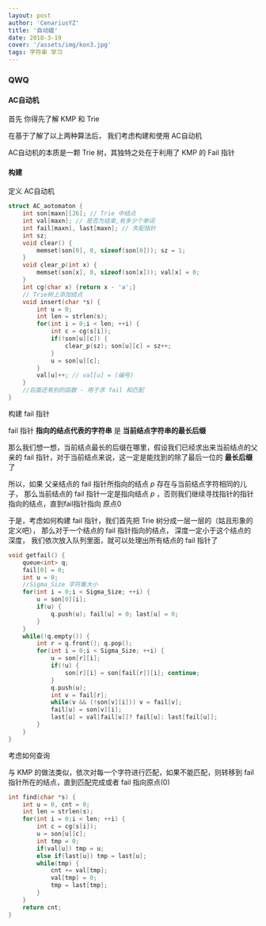 ```yaml
---
layout: post
author: 'CenariusYZ'
title: '自动姬'
date: 2018-3-19
cover: '/assets/img/kon3.jpg'
tags: 字符串 学习
---
```


### QWQ

#### AC自动机

首先 你得先了解 KMP 和 Trie

在基于了解了以上两种算法后， 我们考虑构建和使用 AC自动机

AC自动机的本质是一颗 Trie 树，其独特之处在于利用了 KMP 的 Fail 指针

#### 构建

定义 AC自动机
```cpp
struct AC_aotomaton {
    int son[maxn][26]; // Trie 中结点
    int val[maxn]; // 是否为结束,有多少个单词
    int fail[maxn], last[maxn]; // 失配指针
    int sz;
    void clear() {
        memset(son[0], 0, sizeof(son[0])); sz = 1;
    }
    void clear_p(int x) {
        memset(son[x], 0, sizeof(son[x])); val[x] = 0;
    }
    int cg(char x) {return x - 'a';}
    // Trie树上添加结点
    void insert(char *s) {
        int u = 0;
        int len = strlen(s);
        for(int i = 0;i < len; ++i) {
            int c = cg(s[i]);
            if(!son[u][c]) {
                clear_p(sz); son[u][c] = sz++;
            }
            u = son[u][c];
        }
        val[u]++; // val[u] = (编号) 
    }
    //后面还有别的函数 - 用于求 fail 和匹配
}
```

构建 fail 指针

fail 指针 **指向的结点代表的字符串** 是 **当前结点字符串的最长后缀**

那么我们想一想，当前结点最长的后缀在哪里，假设我们已经求出来当前结点的父亲的 fail 指针，对于当前结点来说，这一定是能找到的除了最后一位的 **最长后缀** 了

所以，如果 父亲结点的 fail 指针所指向的结点 $p$ 存在与当前结点字符相同的儿子，
那么当前结点的 fail 指针一定是指向结点 $p$ ，否则我们继续寻找指针的指针指向的结点，直到fail指针指向 原点0

于是，考虑如何构建 fail 指针，我们首先把 Trie 树分成一层一层的（姑且形象的定义吧）， 那么对于一个结点的 fail 指针指向的结点， 深度一定小于这个结点的深度，
我们依次放入队列里面，就可以处理出所有结点的 fail 指针了
```cpp
void getfail() {
    queue<int> q;
    fail[0] = 0;
    int u = 0;
    //Sigma_Size 字符集大小
    for(int i = 0;i < Sigma_Size; ++i) {
        u = son[0][i];
        if(u) {
            q.push(u); fail[u] = 0; last[u] = 0;
        }
    }
    while(!q.empty()) {
        int r = q.front(); q.pop();
        for(int i = 0;i < Sigma_Size; ++i) {
            u = son[r][i];
            if(!u) {
                son[r][i] = son[fail[r]][i]; continue;
            }
            q.push(u);
            int v = fail[r];
            while(v && (!son[v][i])) v = fail[v];
            fail[u] = son[v][i];
            last[u] = val[fail[u]]? fail[u]: last[fail[u]];
        }
    }
}
```

考虑如何查询

与 KMP 的做法类似，依次对每一个字符进行匹配，如果不能匹配，则转移到 fail 指针所在的结点，直到匹配完成或者 fail 指向原点(0)
```cpp
int find(char *s) {
    int u = 0, cnt = 0;
    int len = strlen(s);
    for(int i = 0;i < len; ++i) {
        int c = cg(s[i]);
        u = son[u][c];
        int tmp = 0;
        if(val[u]) tmp = u;
        else if(last[u]) tmp = last[u];
        while(tmp) {
            cnt += val[tmp];
            val[tmp] = 0;
            tmp = last[tmp];
        }
    }
    return cnt;
}

```
